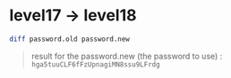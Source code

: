 # level17 -> level18

```sh
diff password.old password.new
```

> result for the password.new (the password to use) : `hga5tuuCLF6fFzUpnagiMN8ssu9LFrdg`
